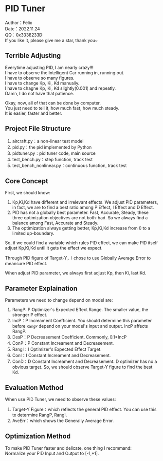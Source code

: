 # PID Tuner
Author：Felix  
Date：2022.11.24  
QQ：0x3338233D  
If you like it, please give me a star, thank you~  

## Terrible Adjusting
Everytime adjusting PID, I am nearly crazy!!!  
I have to observe the Intelligent Car running in, running out.  
I have to observe so many figures.  
I have to change Kp, Ki, Kd manually.  
I have to chagne Kp, Ki, Kd slightly(0.001) and repeatly.  
Damn, I do not have that patience.  

Okay, now, all of that can be done by computer.  
You just need to tell it, how much fast, how much steady.  
It is easier, faster and better.  

## Project File Structure
1. aircraft.py：a non-linear test model
2. pid.py：the pid implemented by Python
3. pidtuner.py：pid tuner code, main source
4. test_bench.py：step function, track test
5. test_bench_nonlinear.py：continuous function, track test

## Core Concept
First, we should know:  
1. Kp,Ki,Kd have different and irrelevant effects. We adjust PID parameters, in fact, we are to find a best ratio among P Effect, I Effect and D Effect.
2. PID has not a globally best parameter. Fast, Accurate, Steady, these three optimization objectives are not both-had. So we always find a balance among Fast, Accurate and Steady.
3. The optimization always getting better, Kp,Ki,Kd increase from 0 to a limited up-boundary.

So, if we could find a variable which rules PID effect, we can make PID itself adjust Kp,Ki,Kd until it gets the effect we expect.

Through PID figure of Target-Y，I chose to use Globally Average Error to meansure PID effect.

When adjust PID parameter, we always first adjust Kp, then Ki, last Kd.

## Parameter Explaination
Parameters we need to change depend on model are:
1. RangP: P Optimizer's Expected Effect Range. The smaller value, the stronger P effect.
2. IncP：P Increament Coefficient. You should determine this parameter before `RangP` depend on your model's input and output. IncP affects RangP.
3. DesP：P Decreasement Coefficient. Commonly, 0.1*IncP
4. ConP：P Constant Increament and Decreasement.
5. RangI：I Optimizer's Expected Effect Target.
6. ConI：I Constant Increament and Decreasement.
7. ConD：D Constant Increament and Decreasement. D optimizer has no a obvious target. So, we should observe Target-Y figure to find the best Kd.

## Evaluation Method
When use PID Tuner, we need to observe these values:
1. Target-Y Figure：which reflects the general PID effect. You can use this to determine RangP, RangI.
2. AveErr：which shows the Generally Average Error. 

## Optimization Method
To make PID Tuner faster and delicate, one thing I recommand:  
Normalize your PID Input and Output to [-1,+1].
